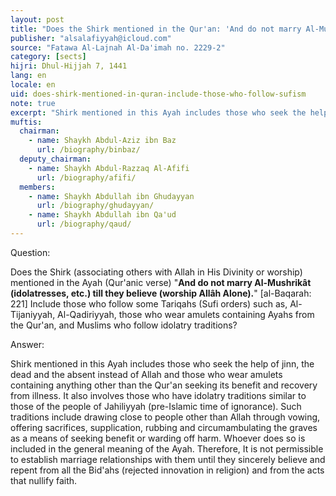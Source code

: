```yaml
---
layout: post
title: "Does the Shirk mentioned in the Qur'an: 'And do not marry Al-Mushrikât till they believe' include those who follow some Tariqahs (sufi orders) such as Al-Tijaniyyah?"
publisher: "alsalafiyyah@icloud.com"
source: "Fatawa Al-Lajnah Al-Da'imah no. 2229-2"
category: [sects]
hijri: Dhul-Hijjah 7, 1441
lang: en
locale: en
uid: does-shirk-mentioned-in-quran-include-those-who-follow-sufism
note: true
excerpt: "Shirk mentioned in this Ayah includes those who seek the help of jinn, the dead and the absent instead of Allah and those who wear amulets containing anything other than the Qur'an seeking its benefit and recovery from illness."
muftis:
  chairman: 
    - name: Shaykh Abdul-Aziz ibn Baz
      url: /biography/binbaz/
  deputy_chairman:
    - name: Shaykh Abdul-Razzaq Al-Afifi
      url: /biography/afifi/
  members: 
    - name: Shaykh Abdullah ibn Ghudayyan
      url: /biography/ghudayyan/
    - name: Shaykh Abdullah ibn Qa'ud
      url: /biography/qaud/
---
```


Question: 

Does the Shirk (associating others with Allah in His Divinity or worship) mentioned in the Ayah (Qur'anic verse) "**And do not marry Al-Mushrikât (idolatresses, etc.) till they believe (worship Allâh Alone).**" [al-Baqarah: 221] Include those who follow some Tariqahs (Sufi orders) such as, Al-Tijaniyyah, Al-Qadiriyyah, those who wear amulets containing Ayahs from the Qur'an, and Muslims who follow idolatry traditions?

Answer:

Shirk mentioned in this Ayah includes those who seek the help of jinn, the dead and the absent instead of Allah and those who wear amulets containing anything other than the Qur'an seeking its benefit and recovery from illness. It also involves those who have idolatry traditions similar to those of the people of Jahiliyyah (pre-Islamic time of ignorance). Such traditions include drawing close to people other than Allah through vowing, offering sacrifices, supplication, rubbing and circumambulating the graves as a means of seeking benefit or warding off harm. Whoever does so is included in the general meaning of the Ayah. Therefore, It is not permissible to establish marriage relationships with them until they sincerely believe and repent from all the Bid'ahs (rejected innovation in religion) and from the acts that nullify faith.
